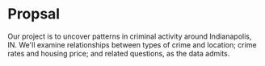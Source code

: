 # Propsal
Our project is to uncover patterns in criminal activity around Indianapolis, IN. We'll examine relationships between types of crime and location; crime rates and housing price; and related questions, as the data admits.
